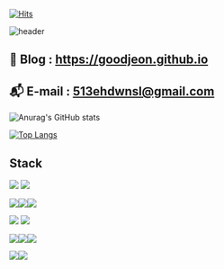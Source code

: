 [![Hits](https://hits.seeyoufarm.com/api/count/incr/badge.svg?url=https%3A%2F%2Fgithub.com%2FGoodjeon&count_bg=%236829CD&title_bg=%236829CD&icon=github.svg&icon_color=%23FFFFFF&title=Hits&edge_flat=false)](https://hits.seeyoufarm.com)

![header](https://capsule-render.vercel.app/api?type=rounded&color=auto&height=300&section=header&text=GoodJeon&fontSize=90)

## 📔 Blog : <https://goodjeon.github.io>
## 📬 E-mail : <513ehdwnsl@gmail.com>

![Anurag's GitHub stats](https://github-readme-stats.vercel.app/api?username=goodjeon&show_icons=true&theme=buefy)

[![Top Langs](https://github-readme-stats.vercel.app/api/top-langs/?username=goodjeon)](https://github.com/anuraghazra/github-readme-stats)



<!--
<a href="https://goodjeon.github.io/">
    <img src = "https://img.shields.io/badge/MY%20BLOG-yellow?&style=flat&logo=github&logoColor=black" style="height : auto; margin-right : 2px;"/>
</a>
-->

## Stack
<img src="https://img.shields.io/badge/Python-512BD4?style=flat-square&logo=python&logoColor=white"> <img src="https://img.shields.io/badge/Swift-512BD4?style=flat-square&logo=swift&logoColor=black">

<img src="https://img.shields.io/badge/MySQL-512BD4?style=flat-square&logo=mysql&logoColor=white"><img src="https://img.shields.io/badge/Oracle-512BD4?style=flat-square&logo=oracle&logoColor=white"><img src="https://img.shields.io/badge/MongoDB-512BD4?style=flat-square&logo=MongoDB&logoColor=white">

<img src="https://img.shields.io/badge/Amazon AWS-512BD4?style=flat-square&logo=amazon aws&logoColor=white">

<img src="https://img.shields.io/badge/Django-512BD4?style=flat-square&logo=django&logoColor=white">

<img src="https://img.shields.io/badge/Hadoop-512BD4?style=flat-square&logo=apache hadoop&logoColor=black"><img src="https://img.shields.io/badge/PySpark-512BD4?style=flat-square&logo=apache spark&logoColor=white"><img src="https://img.shields.io/badge/Ubuntu-512BD4?style=flat-square&logo=ubuntu&logoColor=white">

<img src="https://img.shields.io/badge/ElasticSearch-512BD4?style=flat-square&logo=elasticsearch&logoColor=white"><img src="https://img.shields.io/badge/Logstash-512BD4?style=flat-square&logo=Logstash&logoColor=white">


